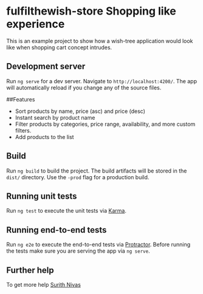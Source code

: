# fulfilthewish-store Shopping like experience

This is an example project to show how a wish-tree application would look like when shopping cart concept intrudes.

## Development server
Run `ng serve` for a dev server. Navigate to `http://localhost:4200/`. The app will automatically reload if you change any of the source files.

##Features
* Sort products by name, price (asc) and price (desc)
* Instant search by product name
* Filter products by categories, price range, availability, and more custom filters.
* Add products to the list

## Build

Run `ng build` to build the project. The build artifacts will be stored in the `dist/` directory. Use the `-prod` flag for a production build.

## Running unit tests

Run `ng test` to execute the unit tests via [Karma](https://karma-runner.github.io).

## Running end-to-end tests

Run `ng e2e` to execute the end-to-end tests via [Protractor](http://www.protractortest.org/).
Before running the tests make sure you are serving the app via `ng serve`.

## Further help

To get more help [Surith Nivas](mailto:surithnivas97@hotmail.com)
